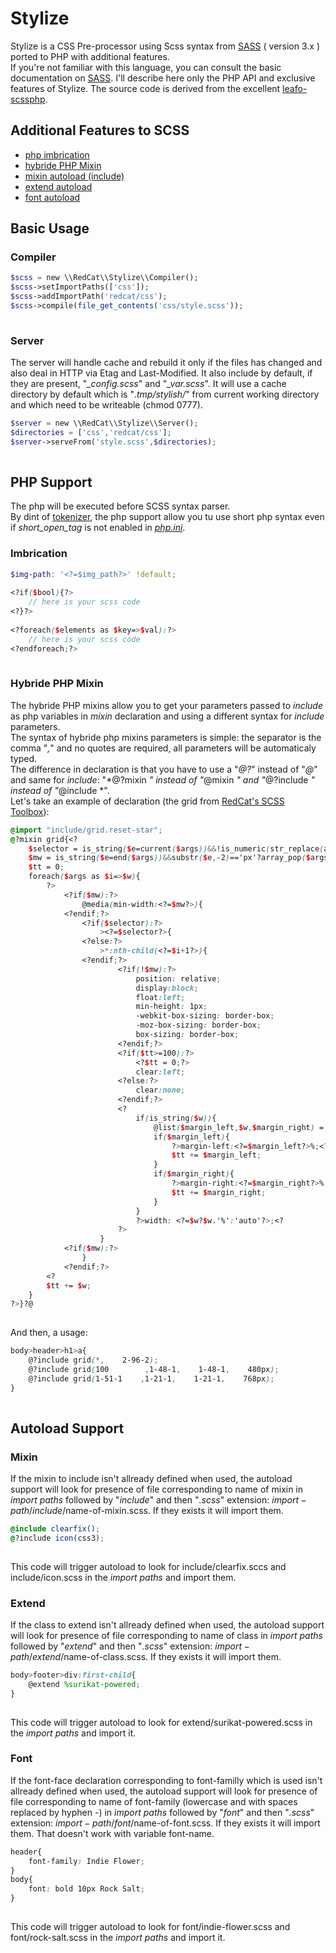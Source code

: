  Stylize
========

 Stylize is a CSS Pre-processor using Scss syntax from [SASS](http://sass-lang.com) ( version 3.x ) ported to PHP with additional features.  
 If you're not familiar with this language, you can consult the basic documentation on [SASS](https://en.wikipedia.org/wiki/Sass_%28stylesheet_language%29). I'll describe here only the PHP API and exclusive features of Stylize. The source code is derived from the excellent [leafo-scssphp](http://leafo.net/scssphp/).

Additional Features to SCSS
---------------------------

- [php imbrication](http://redcatphp.com/stylize#php-imbrication)
- [hybride PHP Mixin](http://redcatphp.com/stylize#php-mixin)
- [mixin autoload (include)](http://redcatphp.com/stylize#autoload-mixin)
- [extend autoload](http://redcatphp.com/stylize#autoload-extend)
- [font autoload](http://redcatphp.com/stylize#autoload-font)

Basic Usage
-----------

### Compiler

 
```php
$scss = new \\RedCat\\Stylize\\Compiler();  
$scss->setImportPaths(['css']);  
$scss->addImportPath('redcat/css');  
$scss->compile(file_get_contents('css/style.scss'));  
            
```


### Server

 The server will handle cache and rebuild it only if the files has changed and also deal in HTTP via Etag and Last-Modified. It also include by default, if they are present, "*_config.scss*" and "*_var.scss*". It will use a cache directory by default which is "*.tmp/stylish/*" from current working directory and which need to be writeable (chmod 0777). 
```php
$server = new \\RedCat\\Stylize\\Server();  
$directories = ['css','redcat/css'];  
$server->serveFrom('style.scss',$directories);  
            
```


PHP Support
-----------

 The php will be executed before SCSS syntax parser.  
 By dint of [tokenizer](http://php.net/manual/en/book.tokenizer.php), the php support allow you tu use short php syntax even if *short_open_tag* is not enabled in [*php.ini*](http://php.net/manual/en/ini.core.php).

### Imbrication

 
```scss
$img-path: '<?=$img_path?>' !default;  
  
<?if($bool){?>  
    // here is your scss code  
<?}?>  
  
<?foreach($elements as $key=>$val):?>  
    // here is your scss code  
<?endforeach;?>  
            
```


### Hybride PHP Mixin

 The hybride PHP mixins allow you to get your parameters passed to *include* as php variables in *mixin* declaration and using a different syntax for *include* parameters.  
 The syntax of hybride php mixins parameters is simple: the separator is the comma "*,*" and no quotes are required, all parameters will be automaticaly typed.  
 The difference in declaration is that you have to use a "*@?*" instead of "*@*" and same for *include*: "*@?mixin *" instead of "*@mixin *" and "*@?include *" instead of "*@include *".  
 Let's take an example of declaration (the grid from [RedCat's SCSS Toolbox](http://redcatphp.com/css-toolbox)): 
```scss
@import "include/grid.reset-star";  
@?mixin grid{<?  
    $selector = is_string($e=current($args))&&!is_numeric(str_replace(array('-',',','.'),'',$e))?array_shift($args):false;  
    $mw = is_string($e=end($args))&&substr($e,-2)=='px'?array_pop($args):false;  
    $tt = 0;  
    foreach($args as $i=>$w){  
        ?>  
            <?if($mw):?>  
                @media(min-width:<?=$mw?>){  
            <?endif;?>  
                <?if($selector):?>  
                    ><?=$selector?>{  
                <?else:?>  
                    >*:nth-child(<?=$i+1?>){  
                <?endif;?>  
                        <?if(!$mw):?>  
                            position: relative;  
                            display:block;  
                            float:left;  
                            min-height: 1px;  
                            -webkit-box-sizing: border-box;  
                            -moz-box-sizing: border-box;  
                            box-sizing: border-box;  
                        <?endif;?>  
                        <?if($tt>=100):?>  
                            <?$tt = 0;?>  
                            clear:left;  
                        <?else:?>  
                            clear:none;  
                        <?endif;?>  
                        <?  
                            if(is_string($w)){  
                                @list($margin_left,$w,$margin_right) = explode(',',str_replace('-',',',$w));  
                                if($margin_left){  
                                    ?>margin-left:<?=$margin_left?>%;<?  
                                    $tt += $margin_left;  
                                }  
                                if($margin_right){  
                                    ?>margin-right:<?=$margin_right?>%;<?  
                                    $tt += $margin_right;  
                                }  
                            }  
                            ?>width: <?=$w?$w.'%':'auto'?>;<?  
                        ?>  
                    }  
            <?if($mw):?>  
                }  
            <?endif;?>  
        <?  
        $tt += $w;  
    }  
?>}?@  
            
```
   
And then, a usage:  
 
```scss
body>header>h1>a{  
    @?include grid(*,    2-96-2);  
    @?include grid(100        ,1-48-1,    1-48-1,    480px);  
    @?include grid(1-51-1    ,1-21-1,    1-21-1,    768px);  
}  
            
```


Autoload Support
----------------

### Mixin

 If the mixin to include isn't allready defined when used, the autoload support will look for presence of file corresponding to name of mixin in *import paths* followed by "*include*" and then "*.scss*" extension: $import-path/include/$name-of-mixin.scss. If they exists it will import them. 
```scss
@include clearfix();  
@?include icon(css3);  
            
```
 This code will trigger autoload to look for include/clearfix.sccs and include/icon.scss in the *import paths* and import them.

### Extend

 If the class to extend isn't allready defined when used, the autoload support will look for presence of file corresponding to name of class in *import paths* followed by "*extend*" and then "*.scss*" extension: $import-path/extend/$name-of-class.scss. If they exists it will import them. 
```scss
body>footer>div:first-child{  
    @extend %surikat-powered;  
}  
            
```
 This code will trigger autoload to look for extend/surikat-powered.scss in the *import paths* and import it.

### Font

 If the font-face declaration corresponding to font-familly which is used isn't allready defined when used, the autoload support will look for presence of file corresponding to name of font-family (lowercase and with spaces replaced by hyphen *-*) in *import paths* followed by "*font*" and then "*.scss*" extension: $import-path/font/$name-of-font.scss. If they exists it will import them. That doesn't work with variable font-name. 
```scss
header{  
    font-family: Indie Flower;  
}  
body{  
    font: bold 10px Rock Salt;  
}  
            
```
 This code will trigger autoload to look for font/indie-flower.scss and font/rock-salt.scss in the *import paths* and import it.
